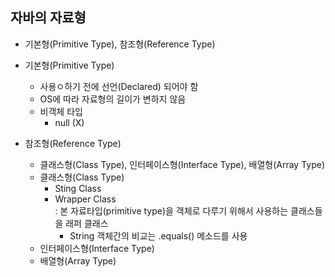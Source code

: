 ## 자바의 자료형
* 기본형(Primitive Type), 참조형(Reference Type)

* 기본형(Primitive Type)
  - 사용ㅇ하기 전에 선언(Declared) 되어야 함
  - OS에 따라 자료형의 길이가 변하지 않음
  - 비객체 타입
    + null (X)
    
* 참조형(Reference Type)
  - 클래스형(Class Type), 인터페이스형(Interface Type), 배열형(Array Type)
  - 클래스형(Class Type)
    + Sting Class
    + Wrapper Class  
      : 본 자료타입(primitive type)을 객체로 다루기 위해서 사용하는 클래스들을 래퍼 클래스
      * String 객체간의 비교는 .equals() 메소드를 사용
  - 인터페이스형(Interface Type)
  - 배열형(Array Type)
  

  
